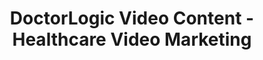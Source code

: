 ---
layout: components
title: DoctorLogic Video Content - Healthcare Video Marketing
description: "Healthcare video marketing establishes trust, builds confidence, and helps you stand out online. Learn how to utilize it to grow your practice and gain a competitive advantage."
meta_image: "/img/meta/growth-accelerators.jpg"
nofollow: false
page_class:
- class: growth-accelerators
- class: video-content
product: "growth accelerators"
permalink: "/growth-accelerators/video-content"
hs_form_id: "75c57a13-9090-4db1-acd0-be51d1a76f7e"
back_page: "growth-accelerators"
page_sections:
- component: hero-2
  component_css: hero-2
  class: video-content__hero
  tagline:
  - headline: "Video Content"
  headline: "Increase Visibility with Video"
  text: "It’s no secret. The use of video in marketing plans is on the rise. Video has been proven to attract more consumer attention than any other medium. It can be used as a method to build awareness about your practice, as a content tool to grow your patient base, or to showcase you as an expert in your field."
  btn:
- component: feature-1
  component_css: feature
  class: video-content__feature--1
  headline: "Establish Trust & Confidence"
  text: "71% of people agree that videos leave them with a positive impression of a practice, and 58% consider businesses with video content to be more trustworthy."
  img: /img/products/growth-accelerators/trust.jpg
  alt: "Establish Trust"
  img_alignment: Right
- component: feature-1
  component_css: feature
  class: video-content__feature--2
  headline: "Gain Competitive Advantage"
  text: "Most businesses still don’t have any marketing videos representing their brands, while 61% of businesses that do say online video is the top converter for sales."
  img: /img/products/growth-accelerators/advantage.jpg
  alt: "Gain Competitive Advantage"
  img_alignment: Left
- component: callout-headline
  component_css: callout-headline
  class: callout-headline__growth
  headline: "Video traffic made up <span>73%</span> of all internet traffic in 2016. Expect it to be <span>82%</span> by 2021."
  source: "Google"
- component: feature-1
  component_css: feature
  class: video-content__feature--3
  headline: "Increase Online Visibility"
  text: "Videos can attract 2-3x as many monthly visitors, double prospective clients’ time on site, and increase organic traffic from search engines by 157%."
  img: /img/products/growth-accelerators/online-visibility.jpg
  alt: "Increase Online Visibility"
  img_alignment: Right
- component: text-component
  component_css: text-component
  class: video-content__text-component--1
  headline:
  - headline: "Simplify, Educate & Engage"
  text: "Videos can simplify a message and help clients retain 50% more information than text, which is especially useful when educating clients about complex legal issues."
- component: callout
  component_css: callout
  class: bob
  background: false
  headline: "Ready to Schedule Your Shoot?"
  text: "It’s easy. Contact us for package and pricing information"
  btn:
  - btn-label: "Let's Get Started"
    btn-link: "/get-started"
---